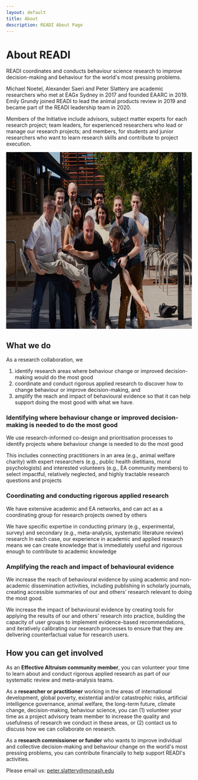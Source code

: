 ```yaml
---
layout: default
title: About
description: READI About Page
---
```


# About READI

READI coordinates and conducts behaviour science research to improve decision-making and behaviour for the world's most pressing problems.

Michael Noetel, Alexander Saeri and Peter Slattery are academic researchers who met at EAGx Sydney in 2017 and founded EAARC in 2019. Emily Grundy joined READI to lead the animal products review in 2019 and became part of the READI leadership team in 2020.

Members of the Initiative include advisors, subject matter experts for each research project; team leaders, for experienced researchers who lead or manage our research projects; and members, for students and junior researchers who want to learn research skills and contribute to project execution.

<p align="center">
<img src="/assets/68747470733a2f2f64726976652e676f6f676c652e636f6d2f75633f6578706f72743d766965772669643d3134337170366f57444e5237735f7538785556514a346b68417345365670447267.jpg" height="480" width="700">
</p>

## What we do

As a research collaboration, we

1. identify research areas where behaviour change or improved decision-making would do the most good
2. coordinate and conduct rigorous applied research to discover how to change behaviour or improve decision-making, and
3. amplify the reach and impact of behavioural evidence so that it can help support doing the most good with what we have.

### Identifying where behaviour change or improved decision-making is needed to do the most good

We use research-informed co-design and prioritisation processes to identify projects where behaviour change is needed to do the most good

This includes connecting practitioners in an area (e.g., animal welfare charity) with expert researchers (e.g., public health dietitians, moral psychologists) and interested volunteers (e.g., EA community members) to select impactful, relatively neglected, and highly tractable research questions and projects

### Coordinating and conducting rigorous applied research

We have extensive academic and EA networks, and can act as a coordinating group for research projects owned by others

We have specific expertise in conducting primary (e.g., experimental, survey) and secondary (e.g., meta-analysis, systematic literature review) research
In each case, our experience in academic and applied research means we can create knowledge that is immediately useful and rigorous enough to contribute to academic knowledge

### Amplifying the reach and impact of behavioural evidence

We increase the reach of behavioural evidence by using academic and non-academic dissemination activities, including publishing in scholarly journals, creating accessible summaries of our and others' research relevant to doing the most good.

We increase the impact of behavioural evidence by creating tools for applying the results of our and others' research into practice, building the capacity of user groups to implement evidence-based recommendations, and iteratively calibrating our research processes to ensure that they are delivering counterfactual value for research users.

## How you can get involved

As an **Effective Altruism community member**, you can volunteer your time to learn about and conduct rigorous applied research as part of our systematic review and meta-analysis teams.

As a **researcher or practitioner** working in the areas of international development, global poverty, existential and/or catastrophic risks, artificial intelligence governance, animal welfare, the long-term future, climate change, decision-making, behaviour science, you can (1) volunteer your time as a project advisory team member to increase the quality and usefulness of research we conduct in these areas, or (2) contact us to discuss how we can collaborate on research.

As a **research commissioner or funder** who wants to improve individual and collective decision-making and behaviour change on the world's most pressing problems, you can contribute financially to help support READI's activities. 

Please email us: [peter.slattery@monash.edu](peter.slattery@monash.edu)
